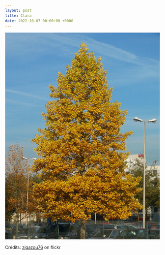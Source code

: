 ```yaml
---
layout: post
title: Clara
date: 2022-10-07 00:00:00 +0000
---
```


![Clara](/images/2022-10-07.jpg)

Crédits: [zigazou76](https://www.flickr.com/people/zigazou76/) on flickr

